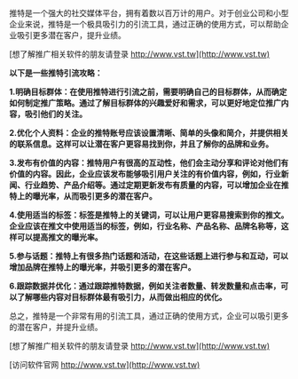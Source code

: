 推特是一个强大的社交媒体平台，拥有着数以百万计的用户。对于创业公司和小型企业来说，推特是一个极具吸引力的引流工具，通过正确的使用方式，可以帮助企业吸引更多潜在客户，提升业绩。

[想了解推广相关软件的朋友请登录 http://www.vst.tw](http://www.vst.tw)

**以下是一些推特引流攻略：**

**1.明确目标群体：在使用推特进行引流之前，需要明确自己的目标群体，从而确定如何制定推广策略。通过了解目标群体的兴趣爱好和需求，可以更好地定位推广内容，吸引他们的关注。**

**2.优化个人资料：企业的推特账号应该设置清晰、简单的头像和简介，并提供相关的联系信息。这样可以让潜在客户更容易找到你，并且了解你的品牌和业务。**

**3.发布有价值的内容：推特用户有很高的互动性，他们会主动分享和评论对他们有价值的内容。因此，企业应该发布能够吸引用户关注的有价值内容，例如，行业新闻、行业趋势、产品介绍等。通过定期更新发布有质量的内容，可以增加企业在推特上的曝光率，从而吸引更多的潜在客户。**

**4.使用适当的标签：标签是推特上的关键词，可以让用户更容易搜索到你的推文。企业应该在推文中使用适当的标签，例如，行业名称、产品名称、品牌名称等，这样可以提高推文的曝光率。**

**5.参与话题：推特上有很多热门话题和活动，在这些话题上进行参与和互动，可以增加品牌在推特上的曝光率，并吸引更多的潜在客户。**

**6.跟踪数据并优化：通过跟踪推特数据，例如关注者数量、转发数量和点击率，可以了解哪些内容对目标群体最有吸引力，从而做出相应的优化。**

总之，推特是一个非常有用的引流工具，通过正确的使用方式，企业可以吸引更多的潜在客户，并提升业绩。

[想了解推广相关软件的朋友请登录 http://www.vst.tw](http://www.vst.tw)


[访问软件官网 http://www.vst.tw](http://www.vst.tw)
